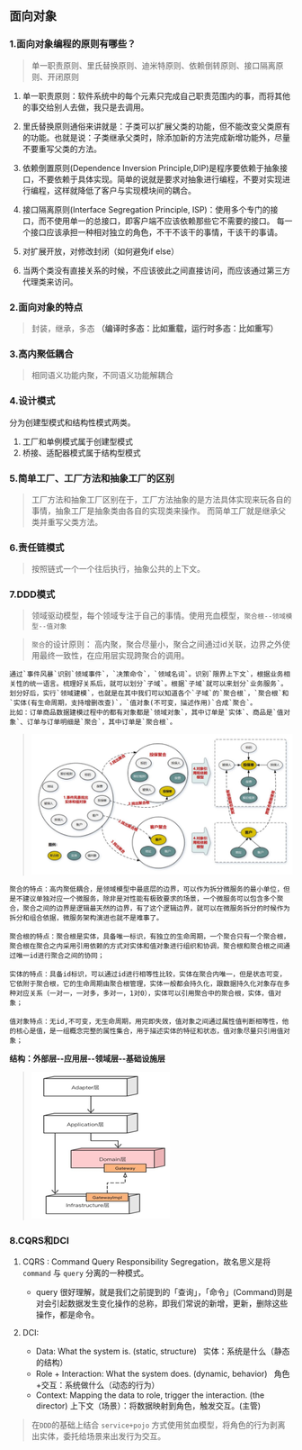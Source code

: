 ## 面向对象
### 1.面向对象编程的原则有哪些？
>单一职责原则、里氏替换原则、迪米特原则、依赖倒转原则、接口隔离原则、开闭原则

1. 单一职责原则：软件系统中的每个元素只完成自己职责范围内的事，而将其他的事交给别人去做，我只是去调用。

2. 里氏替换原则通俗来讲就是：子类可以扩展父类的功能，但不能改变父类原有的功能。也就是说：子类继承父类时，除添加新的方法完成新增功能外，尽量不要重写父类的方法。

3. 依赖倒置原则(Dependence Inversion Principle,DIP)是程序要依赖于抽象接口，不要依赖于具体实现。简单的说就是要求对抽象进行编程，不要对实现进行编程，这样就降低了客户与实现模块间的耦合。

4. 接口隔离原则(Interface Segregation Principle, ISP)：使用多个专门的接口，而不使用单一的总接口，即客户端不应该依赖那些它不需要的接口。
  每一个接口应该承担一种相对独立的角色，不干不该干的事情，干该干的事请。

5. 对扩展开放，对修改封闭（如何避免if else）

6. 当两个类没有直接关系的时候，不应该彼此之间直接访问，而应该通过第三方代理类来访问。


### 2.面向对象的特点
>封装，继承，多态 **（编译时多态：比如重载，运行时多态：比如重写）**

### 3.高内聚低耦合
>相同语义功能内聚，不同语义功能解耦合

### 4.设计模式
分为创建型模式和结构性模式两类。
1. 工厂和单例模式属于创建型模式
2. 桥接、适配器模式属于结构型模式

### 5.简单工厂、工厂方法和抽象工厂的区别
>工厂方法和抽象工厂区别在于，工厂方法抽象的是方法具体实现来玩各自的事情，抽象工厂是抽象类由各自的实现类来操作。
而简单工厂就是继承父类并重写父类方法。

### 6.责任链模式
>按照链式一个一个往后执行，抽象公共的上下文。

### 7.DDD模式
>领域驱动模型，每个领域专注于自己的事情。使用充血模型，`聚合根--领域模型--值对象`   

>`聚合`的设计原则： 高内聚，聚合尽量小，聚合之间通过id关联，边界之外使用最终一致性，在应用层实现跨聚合的调用。
````
通过`事件风暴`识别`领域事件`，`决策命令`，`领域名词`。识别`限界上下文`，根据业务相关性的统一语言。梳理好关系后，就可以划分`子域`。根据`子域`就可以来划分`业务服务`。划分好后，实行`领域建模`，也就是在其中我们可以知道各个`子域`的`聚合根`，`聚合根`和`实体(有生命周期，支持增删改查)`，`值对象(不可变，描述作用)`合成`聚合`。
比如：订单商品数据建模过程中的都有对象都是`领域对象`，其中订单是`实体`、商品是`值对象`、订单与订单明细是`聚合`，其中订单是`聚合根`。
````
><img src="./images/事件风暴.png">

````
聚合的特点：高内聚低耦合，是领域模型中最底层的边界，可以作为拆分微服务的最小单位，但是不建议单独对应一个微服务，除非是对性能有极致要求的场景，一个微服务可以包含多个聚合，聚合之间的边界是逻辑最天然的边界，有了这个逻辑边界，就可以在微服务拆分的时候作为拆分和组合依据，微服务架构演进也就不是难事了。

聚合根的特点：聚合根是实体，具备唯一标识，有独立的生命周期，一个聚合只有一个聚合根，聚合根在聚合之内采用引用依赖的方式对实体和值对象进行组织和协调，聚合根和聚合根之间通过唯一id进行聚合之间的协同；

实体的特点：具备id标识，可以通过id进行相等性比较，实体在聚合内唯一，但是状态可变，它依附于聚合根，它的生命周期由聚合根管理，实体一般都会持久化，跟数据持久化对象存在多种对应关系（一对一，一对多，多对一，1对0），实体可以引用聚合中的聚合根，实体，值对象；

值对象特点：无id,不可变，无生命周期，用完即失效，值对象之间通过属性值判断相等性，他的核心是值，是一组概念完整的属性集合，用于描述实体的特征和状态，值对象尽量只引用值对象；
````
<strong>
<p>结构：外部层--应用层--领域层--基础设施层</p>
</strong>

><img src="./images/ddd.png">

### 8.CQRS和DCI
1. CQRS : Command Query Responsibility Segregation，故名思义是将 `command` 与 `query` 分离的一种模式。
   - query 很好理解，就是我们之前提到的「查询」，「命令」(Command)则是对会引起数据发生变化操作的总称，即我们常说的新增，更新，删除这些操作，都是命令。

2. DCI:
   - Data: What the system is. (static, structure)   实体：系统是什么（静态的结构）
   - Role + Interaction: What the system does. (dynamic, behavior)   角色+交互：系统做什么（动态的行为）
   - Context: Mapping the data to role, trigger the interaction. (the director) 上下文（场景）：将数据映射到角色，触发交互。(主管)

>在`DDD`的基础上结合 `service+pojo` 方式使用贫血模型，将角色的行为剥离出实体，委托给场景来出发行为交互。
